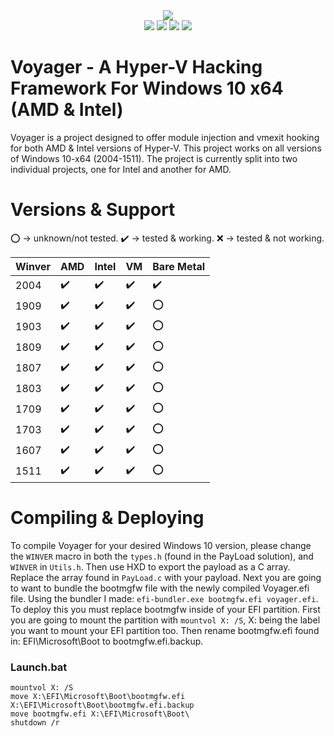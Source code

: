 <div align="center">
    <div>
        <img src="https://githacks.org/xerox/voyager/-/raw/bc07837aae126ed06130f7524e3f8464d2b3ca13/img/unknown.png"/>
    </div>
    <img src="https://githacks.org/xerox/voyager/-/raw/master/img/amd_badge.svg"/>
    <img src="https://githacks.org/xerox/voyager/-/raw/master/img/Intel-supported-green.svg"/>
    <img src="https://githacks.org/xerox/voyager/-/raw/master/img/2004--1511-supported-green.svg"/>
    <img src="https://githacks.org/xerox/voyager/-/raw/master/bare_metal-only_2004_tested-yellow.svg"/>
</div>

# Voyager - A Hyper-V Hacking Framework For Windows 10 x64 (AMD & Intel)

Voyager is a project designed to offer module injection and vmexit hooking for both AMD & Intel versions of Hyper-V. This project works on all versions of Windows 10-x64 (2004-1511).
The project is currently split into two individual projects, one for Intel and another for AMD. 

# Versions & Support

:o: -> unknown/not tested.
:heavy_check_mark: -> tested & working.
:x: -> tested & not working.

| Winver | AMD     | Intel | VM | Bare Metal |
|--------|---------|-------|----|-------|
| 2004   | :heavy_check_mark: | :heavy_check_mark:      | :heavy_check_mark:   | :heavy_check_mark:      |
| 1909   | :heavy_check_mark:        | :heavy_check_mark:      | :heavy_check_mark:   | :o:      |
| 1903   | :heavy_check_mark:        | :heavy_check_mark:      | :heavy_check_mark:   | :o:      |
| 1809   | :heavy_check_mark:        | :heavy_check_mark:      | :heavy_check_mark:   | :o:      |
| 1807   | :heavy_check_mark:        |  :heavy_check_mark:     | :heavy_check_mark:   | :o:      |
| 1803   | :heavy_check_mark:        | :heavy_check_mark:      | :heavy_check_mark:   | :o:      |
| 1709   | :heavy_check_mark:       | :heavy_check_mark:      | :heavy_check_mark:   |  :o:     |
| 1703   | :heavy_check_mark:        | :heavy_check_mark:      | :heavy_check_mark:   | :o:      |
| 1607   | :heavy_check_mark:        | :heavy_check_mark:      | :heavy_check_mark:   | :o:      |
| 1511   | :heavy_check_mark:        | :heavy_check_mark:      | :heavy_check_mark:   | :o:      |

# Compiling & Deploying

To compile Voyager for your desired Windows 10 version, please change the `WINVER` macro in both the `types.h` (found in the PayLoad solution), and `WINVER` in `Utils.h`. Then use
HXD to export the payload as a C array. Replace the array found in `PayLoad.c` with your payload. Next you are going to want to bundle the bootmgfw file with the newly compiled Voyager.efi file. Using the bundler I made: `efi-bundler.exe bootmgfw.efi voyager.efi`. 
To deploy this you must replace bootmgfw inside of your EFI partition. First you are going to mount the partition with `mountvol X: /S`, X: being the label you want to mount your EFI partition too.
Then rename bootmgfw.efi found in: EFI\Microsoft\Boot to bootmgfw.efi.backup.

### Launch.bat
```batch
mountvol X: /S
move X:\EFI\Microsoft\Boot\bootmgfw.efi X:\EFI\Microsoft\Boot\bootmgfw.efi.backup
move bootmgfw.efi X:\EFI\Microsoft\Boot\
shutdown /r
```